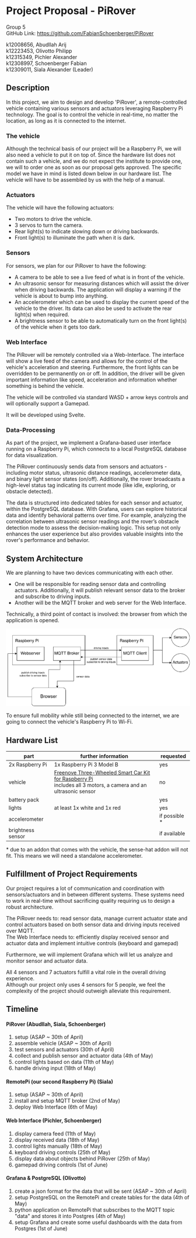 # Project Proposal - PiRover

Group 5\
GitHub Link: https://github.com/FabianSchoenberger/PiRover

k12008656, Abudllah Arij \
k12223453, Olivotto Philipp \
k12315349, Pichler Alexander \
k12308997, Schoenberger Fabian \
k12309011, Siala Alexander (Leader)

## Description

In this project, we aim to design and develop 'PiRover', a remote-controlled vehicle containing various sensors and actuators leveraging Raspberry Pi technology.
The goal is to control the vehicle in real-time, no matter the location, as long as it is connected to the internet.

### The vehicle

Although the technical basis of our project will be a Raspberry Pi, we will also need a vehicle to put it on top of. 
Since the hardware list does not contain such a vehicle, and we do not expect the institute to provide one, we will to order one as soon as our proposal gets approved. 
The specific model we have in mind is listed down below in our hardware list. 
The vehicle will have to be assembled by us with the help of a manual. 

### Actuators

The vehicle will have the following actuators:
- Two motors to drive the vehicle.
- 3 servos to turn the camera.
- Rear light(s) to indicate slowing down or driving backwards.
- Front light(s) to illuminate the path when it is dark.

### Sensors

For sensors, we plan for our PiRover to have the following:
- A camera to be able to see a live feed of what is in front of the vehicle.
- An ultrasonic sensor for measuring distances which will assist the driver when driving backwards. 
The application will display a warning if the vehicle is about to bump into anything.
- An accelerometer which can be used to display the current speed of the vehicle to the driver.
Its data can also be used to activate the rear light(s) when required.
- A brightness sensor to be able to automatically turn on the front light(s) of the vehicle when it gets too dark.

### Web Interface

The PiRover will be remotely controlled via a Web-Interface. 
The interface will show a live feed of the camera and allows for the control of the vehicle's acceleration and steering. 
Furthermore, the front lights can be overridden to be permanently on or off.
In addition, the driver will be given important information like speed, acceleration and information whether something is behind the vehicle.

The vehicle will be controlled via standard WASD + arrow keys controls and will optionally support a Gamepad.

It will be developed using Svelte.

### Data-Processing

As part of the project, we implement a Grafana-based user interface running on a Raspberry Pi, which connects to a local PostgreSQL database for data visualization.

The PiRover continuously sends data from sensors and actuators - including motor status, ultrasonic distance readings, accelerometer data, and binary light sensor states (on/off). 
Additionally, the rover broadcasts a high-level status tag indicating its current mode (like idle, exploring, or obstacle detected).

The data is structured into dedicated tables for each sensor and actuator, within the PostgreSQL database.
With Grafana, users can explore historical data and identify behavioral patterns over time. For example, analyzing the correlation between ultrasonic sensor readings and the rover’s obstacle detection mode to assess the decision-making logic.
This setup not only enhances the user experience but also provides valuable insights into the rover's performance and behavior.

## System Architecture

We are planning to have two devices communicating with each other.
- One will be responsible for reading sensor data and controlling actuators.
Additionally, it will publish relevant sensor data to the broker and subscribe to driving inputs.
- Another will be the MQTT broker and web server for the Web Interface.

Technically, a third point of contact is involved: the browser from which the application is opened.

![Architecture](img/architecture.png)

To ensure full mobility while still being connected to the internet, we are going to connect the vehicle's Raspberry Pi to Wi-Fi.

## Hardware List

| part              | further information                                                                                                                               | requested     |
|-------------------|---------------------------------------------------------------------------------------------------------------------------------------------------|---------------|
| 2x Raspberry Pi   | 1x Raspberry Pi 3 Model B                                                                                                                         | yes           |
| vehicle           | [Freenove Three-Wheeled Smart Car Kit for Raspberry Pi](https://amzn.eu/d/hJ5U5ri) <br/> includes all 3 motors, a camera and an ultrasonic sensor | no            |
| battery pack      |                                                                                                                                                   | yes           |
| lights            | at least 1x white and 1x red                                                                                                                      | yes           |
| accelerometer     |                                                                                                                                                   | if possible * |
| brightness sensor |                                                                                                                                                   | if available  |

\* due to an addon that comes with the vehicle, the sense-hat addon will not fit.
This means we will need a standalone accelerometer.

## Fulfillment of Project Requirements

Our project requires a lot of communication and coordination with sensors/actuators and in between different systems.
These systems need to work in real-time without sacrificing quality requiring us to design a robust architecture.

The PiRover needs to: read sensor data, manage current actuator state and control actuators based on both sensor data and driving inputs received over MQTT. \
The Web Interface needs to: efficiently display received sensor and actuator data and implement intuitive controls (keyboard and gamepad)

Furthermore, we will implement Grafana which will let us analyze and monitor sensor and actuator data.

All 4 sensors and 7 actuators fulfill a vital role in the overall driving experience. \
Although our project only uses 4 sensors for 5 people, we feel the complexity of the project should outweigh alleviate this requirement.

## Timeline

#### PiRover (Abudllah, Siala, Schoenberger)
1. setup (ASAP ~ 30th of April)
2. assemble vehicle (ASAP ~ 30th of April)
3. test sensors and actuators (30th of April)
4. collect and publish sensor and actuator data (4th of May)
5. control lights based on data (11th of May)
6. handle driving input (18th of May)

#### RemotePi (our second Raspberry Pi) (Siala)
1. setup (ASAP ~ 30th of April)
2. install and setup MQTT broker (2nd of May)
3. deploy Web Interface (6th of May)

#### Web Interface (Pichler, Schoenberger)
1. display camera feed (11th of May)
2. display received data (18th of May)
3. control lights manually (18th of May)
4. keyboard driving controls (25th of May)
5. display data about objects behind PiRover (25th of May)
6. gamepad driving controls (1st of June)

#### Grafana & PostgreSQL (Olivotto)
1. create a json format for the data that will be sent (ASAP ~ 30th of April)
2. setup PostgreSQL on the RemotePi and create tables for the data (4th of May)
3. python application on RemotePi that subscribes to the MQTT topic "data" and stores it into Postgres (4th of May)
4. setup Grafana and create some useful dashboards with the data from Postgres (1st of June)

